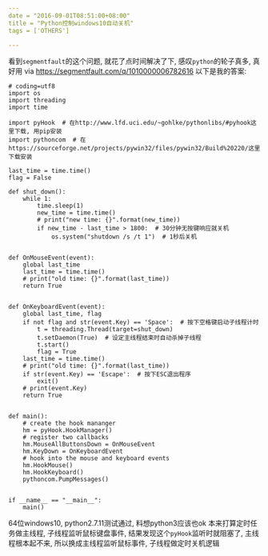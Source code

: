 ```yaml
---
date = "2016-09-01T08:51:00+08:00"
title = "Python控制windows10自动关机"
tags = ['OTHERS']

---
```


看到`segmentfault`的这个问题, 就花了点时间解决了下, 感叹`python`的轮子真多, 真好用
via <https://segmentfault.com/q/1010000006782616>
以下是我的答案:
```
# coding=utf8
import os
import threading
import time

import pyHook  # 在http://www.lfd.uci.edu/~gohlke/pythonlibs/#pyhook这里下载, 用pip安装
import pythoncom  # 在https://sourceforge.net/projects/pywin32/files/pywin32/Build%20220/这里下载安装

last_time = time.time()
flag = False

def shut_down():
    while 1:
        time.sleep(1)
        new_time = time.time()
        # print("new time: {}".format(new_time))
        if new_time - last_time > 1800:  # 30分钟无按键响应就关机
            os.system("shutdown /s /t 1")  # 1秒后关机


def OnMouseEvent(event):
    global last_time
    last_time = time.time()
    # print("old time: {}".format(last_time))
    return True


def OnKeyboardEvent(event):
    global last_time, flag
    if not flag and str(event.Key) == 'Space':  # 按下空格键启动子线程计时
        t = threading.Thread(target=shut_down)
        t.setDaemon(True)  # 设定主线程结束时自动杀掉子线程
        t.start()
        flag = True
    last_time = time.time()
    # print("old time: {}".format(last_time))
    if str(event.Key) == 'Escape':  # 按下ESC退出程序
        exit()
    # print(event.Key)
    return True


def main():
    # create the hook mananger
    hm = pyHook.HookManager()
    # register two callbacks
    hm.MouseAllButtonsDown = OnMouseEvent
    hm.KeyDown = OnKeyboardEvent
    # hook into the mouse and keyboard events
    hm.HookMouse()
    hm.HookKeyboard()
    pythoncom.PumpMessages()


if __name__ == "__main__":
    main()
```
64位windows10, python2.7.11测试通过, 料想python3应该也ok
本来打算定时任务做主线程, 子线程监听鼠标键盘事件, 结果发现这个`pyHook`监听时就阻塞了, 主线程根本起不来, 所以换成主线程监听鼠标事件, 子线程做定时关机逻辑